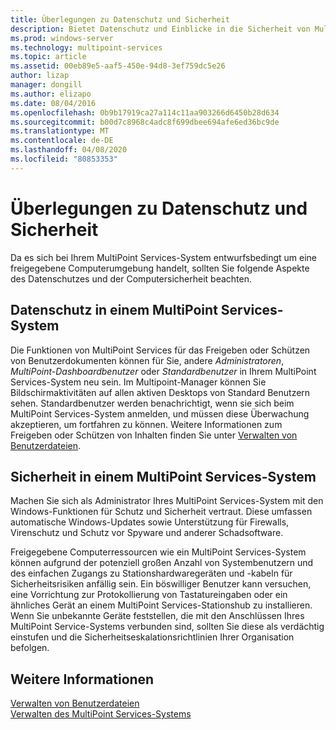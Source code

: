 ```yaml
---
title: Überlegungen zu Datenschutz und Sicherheit
description: Bietet Datenschutz und Einblicke in die Sicherheit von Multipoint Services
ms.prod: windows-server
ms.technology: multipoint-services
ms.topic: article
ms.assetid: 00eb89e5-aaf5-450e-94d8-3ef759dc5e26
author: lizap
manager: dongill
ms.author: elizapo
ms.date: 08/04/2016
ms.openlocfilehash: 0b9b17919ca27a114c11aa903266d6450b28d634
ms.sourcegitcommit: b00d7c8968c4adc8f699dbee694afe6ed36bc9de
ms.translationtype: MT
ms.contentlocale: de-DE
ms.lasthandoff: 04/08/2020
ms.locfileid: "80853353"
---
```

# <a name="privacy-and-security-considerations"></a>Überlegungen zu Datenschutz und Sicherheit
Da es sich bei Ihrem MultiPoint Services-System entwurfsbedingt um eine freigegebene Computerumgebung handelt, sollten Sie folgende Aspekte des Datenschutzes und der Computersicherheit beachten.  
  
## <a name="privacy-in-a-multipoint-services-system"></a>Datenschutz in einem MultiPoint Services-System  
Die Funktionen von MultiPoint Services für das Freigeben oder Schützen von Benutzerdokumenten können für Sie, andere *Administratoren*, *MultiPoint-Dashboardbenutzer* oder *Standardbenutzer* in Ihrem MultiPoint Services-System neu sein. Im Multipoint-Manager können Sie Bildschirmaktivitäten auf allen aktiven Desktops von Standard Benutzern sehen. Standardbenutzer werden benachrichtigt, wenn sie sich beim MultiPoint Services-System anmelden, und müssen diese Überwachung akzeptieren, um fortfahren zu können. Weitere Informationen zum Freigeben oder Schützen von Inhalten finden Sie unter [Verwalten von Benutzerdateien](Manage-User-Files.md).  
  
## <a name="security-in-a-multipoint-services-system"></a>Sicherheit in einem MultiPoint Services-System  
Machen Sie sich als Administrator Ihres MultiPoint Services-System mit den Windows-Funktionen für Schutz und Sicherheit vertraut. Diese umfassen automatische Windows-Updates sowie Unterstützung für Firewalls, Virenschutz und Schutz vor Spyware und anderer Schadsoftware.   
  
Freigegebene Computerressourcen wie ein MultiPoint Services-System können aufgrund der potenziell großen Anzahl von Systembenutzern und des einfachen Zugangs zu Stationshardwaregeräten und -kabeln für Sicherheitsrisiken anfällig sein. Ein böswilliger Benutzer kann versuchen, eine Vorrichtung zur Protokollierung von Tastatureingaben oder ein ähnliches Gerät an einem MultiPoint Services-Stationshub zu installieren. Wenn Sie unbekannte Geräte feststellen, die mit den Anschlüssen Ihres MultiPoint Service-Systems verbunden sind, sollten Sie diese als verdächtig einstufen und die Sicherheitseskalationsrichtlinien Ihrer Organisation befolgen.  
  
## <a name="see-also"></a>Weitere Informationen  
[Verwalten von Benutzerdateien](Manage-User-Files.md)  
[Verwalten des MultiPoint Services-Systems](Managing-Your-MultiPoint-Services-System.md)
